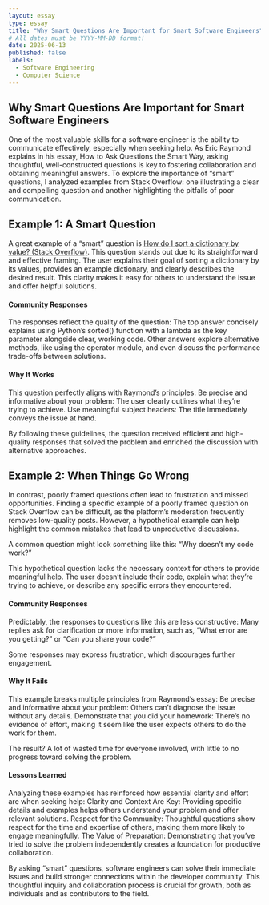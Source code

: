 ```yaml
---
layout: essay
type: essay
title: "Why Smart Questions Are Important for Smart Software Engineers"
# All dates must be YYYY-MM-DD format!
date: 2025-06-13
published: false
labels:
  - Software Engineering
  - Computer Science
---
```


## Why Smart Questions Are Important for Smart Software Engineers

One of the most valuable skills for a software engineer is the ability to communicate effectively, especially when seeking help. As Eric Raymond explains in his essay, How to Ask Questions the Smart Way, asking thoughtful, well-constructed questions is key to fostering collaboration and obtaining meaningful answers. To explore the importance of “smart” questions, I analyzed examples from Stack Overflow: one illustrating a clear and compelling question and another highlighting the pitfalls of poor communication.

## Example 1: A Smart Question
A great example of a “smart” question is [How do I sort a dictionary by value? (Stack Overflow)](https://stackoverflow.com/questions/613183/how-do-i-sort-a-dictionary-by-value). This question stands out due to its straightforward and effective framing.
The user explains their goal of sorting a dictionary by its values, provides an example dictionary, and clearly describes the desired result. This clarity makes it easy for others to understand the issue and offer helpful solutions.

#### Community Responses
The responses reflect the quality of the question:
The top answer concisely explains using Python’s sorted() function with a lambda as the key parameter alongside clear, working code.
Other answers explore alternative methods, like using the operator module, and even discuss the performance trade-offs between solutions.

#### Why It Works
This question perfectly aligns with Raymond’s principles:
Be precise and informative about your problem: The user clearly outlines what they’re trying to achieve.
Use meaningful subject headers: The title immediately conveys the issue at hand.

By following these guidelines, the question received efficient and high-quality responses that solved the problem and enriched the discussion with alternative approaches.


## Example 2: When Things Go Wrong

In contrast, poorly framed questions often lead to frustration and missed opportunities. Finding a specific example of a poorly framed question on Stack Overflow can be difficult, as the platform’s moderation frequently removes low-quality posts. However, a hypothetical example can help highlight the common mistakes that lead to unproductive discussions.

A common question might look something like this:
“Why doesn’t my code work?”

This hypothetical question lacks the necessary context for others to provide meaningful help. The user doesn’t include their code, explain what they’re trying to achieve, or describe any specific errors they encountered.

#### Community Responses
Predictably, the responses to questions like this are less constructive:
Many replies ask for clarification or more information, such as, “What error are you getting?” or “Can you share your code?”

Some responses may express frustration, which discourages further engagement.

#### Why It Fails
This example breaks multiple principles from Raymond’s essay:
Be precise and informative about your problem: Others can’t diagnose the issue without any details.
Demonstrate that you did your homework: There’s no evidence of effort, making it seem like the user expects others to do the work for them.

The result? A lot of wasted time for everyone involved, with little to no progress toward solving the problem.

#### Lessons Learned
Analyzing these examples has reinforced how essential clarity and effort are when seeking help:
Clarity and Context Are Key: Providing specific details and examples helps others understand your problem and offer relevant solutions.
Respect for the Community: Thoughtful questions show respect for the time and expertise of others, making them more likely to engage meaningfully.
The Value of Preparation: Demonstrating that you’ve tried to solve the problem independently creates a foundation for productive collaboration.

By asking “smart” questions, software engineers can solve their immediate issues and build stronger connections within the developer community. This thoughtful inquiry and collaboration process is crucial for growth, both as individuals and as contributors to the field.
